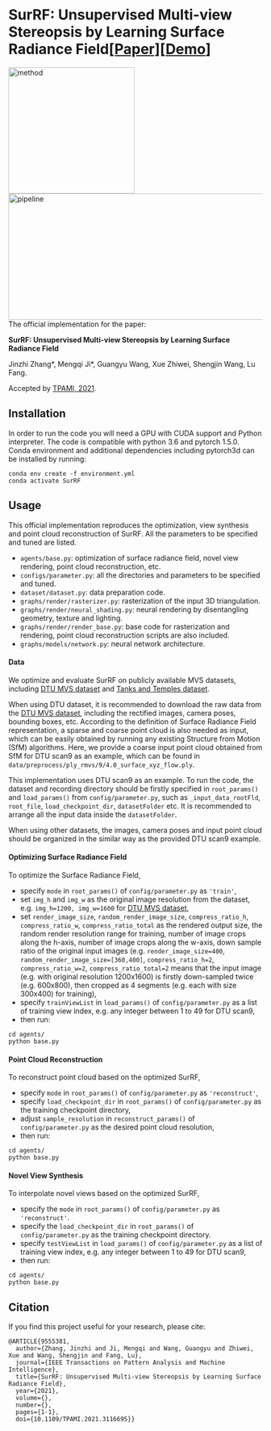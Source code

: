 # SurRF: Unsupervised Multi-view Stereopsis by Learning Surface Radiance Field[[Paper]](https://ieeexplore.ieee.org/document/9555381)[[Demo]()]

<img src="https://github.com/GuangyuWang99/SurRF/raw/main/media/method_1.png" width="250" height="250" alt="method"/><img align='right' src="https://github.com/GuangyuWang99/SurRF/raw/main/media/pipeline.png" width="600" height="250" alt="pipeline"/>

The official implementation for the paper:

**SurRF: Unsupervised Multi-view Stereopsis by Learning Surface Radiance Field**

Jinzhi Zhang\*, Mengqi Ji*, Guangyu Wang, Xue Zhiwei, Shengjin Wang, Lu Fang.

Accepted by [TPAMI, 2021](https://ieeexplore.ieee.org/document/9555381).

## Installation

In order to run the code you will need a GPU with CUDA support and Python interpreter. The code is compatible with python 3.6 and pytorch 1.5.0. Conda environment and additional dependencies including pytorch3d can be installed by running:

```
conda env create -f environment.yml
conda activate SurRF
```

## Usage

This official implementation reproduces the optimization, view synthesis and point cloud reconstruction of SurRF. All the parameters to be specified and tuned are listed.

- `agents/base.py`: optimization of surface radiance field, novel view rendering, point cloud reconstruction, etc.
- `configs/parameter.py`: all the directories and parameters to be specified and tuned.
- `dataset/dataset.py`: data preparation code.
- `graphs/render/rasterizer.py`: rasterization of the input 3D triangulation. 
- `graphs/render/neural_shading.py`: neural rendering by disentangling geometry, texture and lighting. 
- `graphs/render/render_base.py`: base code for rasterization and rendering, point cloud reconstruction scripts are also included.
- `graphs/models/network.py`: neural network architecture.

#### Data

We optimize and evaluate SurRF on publicly available MVS datasets, including [DTU MVS dataset](http://roboimagedata.compute.dtu.dk/?page_id=36) and [Tanks and Temples dataset](https://www.tanksandtemples.org/).

When using DTU dataset, it is recommended to download the raw data from the [DTU MVS dataset](http://roboimagedata.compute.dtu.dk/?page_id=36), including the rectified images, camera poses, bounding boxes, etc. According to the definition of Surface Radiance Field representation, a sparse and coarse point cloud is also needed as input, which can be easily obtained by running any existing Structure from Motion (SfM) algorithms. Here, we provide a coarse input point cloud obtained from SfM for DTU scan9 as an example, which can be found in `data/preprocess/ply_rmvs/9/4.0_surface_xyz_flow.ply`. 

This implementation uses DTU scan9 as an example. To run the code, the dataset and recording directory should be firstly specified in `root_params()`  and `load_params()` from `config/parameter.py`, such as `_input_data_rootFld`, `root_file`, `load_checkpoint_dir`, `datasetFolder` etc. It is recommended to arrange all the input data inside the `datasetFolder`.

When using other datasets, the images, camera poses and input point cloud should be organized in the similar way as the provided DTU scan9 example.

#### Optimizing Surface Radiance Field

To optimize the Surface Radiance Field, 

- specify `mode` in `root_params()` of `config/parameter.py` as `'train'`,
- set `img_h` and `img_w` as the original image resolution from the dataset, e.g. `img_h=1200, img_w=1600` for [DTU MVS dataset](http://roboimagedata.compute.dtu.dk/?page_id=36),
- set `render_image_size`, `random_render_image_size`, `compress_ratio_h`, `compress_ratio_w`, `compress_ratio_total` as the rendered output size, the random render resolution range for training, number of image crops along the h-axis, number of image crops along the w-axis, down sample ratio of the original input images (e.g. `render_image_size=400`, `random_render_image_size=[360,400]`, `compress_ratio_h=2`, `compress_ratio_w=2`, `compress_ratio_total=2` means that the input image (e.g. with original resolution 1200x1600) is firstly down-sampled twice (e.g. 600x800), then cropped as 4 segments (e.g. each with size 300x400) for training), 
- specify `trainViewList` in `load_params()` of `config/parameter.py` as a list of training view index, e.g. any integer between 1 to 49 for DTU scan9,
- then run: 

```
cd agents/
python base.py
```

#### Point Cloud Reconstruction

To reconstruct point cloud based on the optimized SurRF, 

- specify `mode` in `root_params()` of `config/parameter.py` as `'reconstruct'`,
- specify `load_checkpoint_dir` in `root_params()` of `config/parameter.py` as the training checkpoint directory,
- adjust `sample_resolution` in `reconstruct_params()` of `config/parameter.py` as the desired point cloud resolution,
- then run: 

```
cd agents/
python base.py
```

#### Novel View Synthesis

To interpolate novel views based on the optimized SurRF, 

- specify the `mode` in `root_params()` of `config/parameter.py` as `'reconstruct'`.
- specify the `load_checkpoint_dir` in `root_params()` of `config/parameter.py` as the training checkpoint directory.
- specify `testViewList` in `load_params()` of `config/parameter.py` as a list of training view index, e.g. any integer between 1 to 49 for DTU scan9,
- then run: 

```
cd agents/
python base.py
```

## Citation

If you find this project useful for your research, please cite:

```
@ARTICLE{9555381,
  author={Zhang, Jinzhi and Ji, Mengqi and Wang, Guangyu and Zhiwei, Xue and Wang, Shengjin and Fang, Lu},
  journal={IEEE Transactions on Pattern Analysis and Machine Intelligence}, 
  title={SurRF: Unsupervised Multi-view Stereopsis by Learning Surface Radiance Field}, 
  year={2021},
  volume={},
  number={},
  pages={1-1},
  doi={10.1109/TPAMI.2021.3116695}}
```



